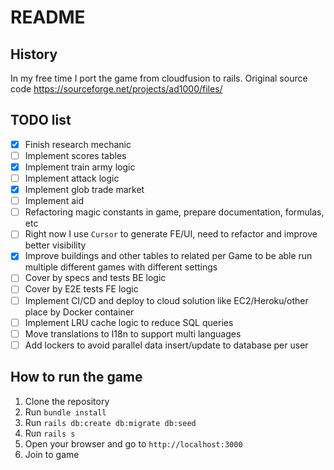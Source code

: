 # README

## History

In my free time I port the game from cloudfusion to rails. Original source code https://sourceforge.net/projects/ad1000/files/

## TODO list

- [x] Finish research mechanic
- [ ] Implement scores tables
- [x] Implement train army logic
- [ ] Implement attack logic
- [x] Implement glob trade market
- [ ] Implement aid
- [ ] Refactoring magic constants in game, prepare documentation, formulas, etc
- [ ] Right now I use `Cursor` to generate FE/UI, need to refactor and improve better visibility
- [x] Improve buildings and other tables to related per Game to be able run multiple different games with different settings
- [ ] Cover by specs and tests BE logic
- [ ] Cover by E2E tests FE logic
- [ ] Implement CI/CD and deploy to cloud solution like EC2/Heroku/other place by Docker container
- [ ] Implement LRU cache logic to reduce SQL queries
- [ ] Move translations to I18n to support multi languages
- [ ] Add lockers to avoid parallel data insert/update to database per user

## How to run the game

1. Clone the repository
2. Run `bundle install`
3. Run `rails db:create db:migrate db:seed`
4. Run `rails s`
5. Open your browser and go to `http://localhost:3000`
6. Join to game
